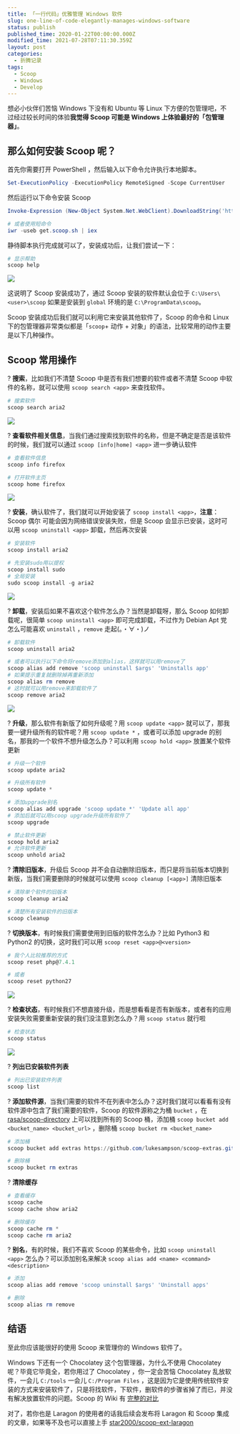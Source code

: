 ```yaml
---
title: 「一行代码」优雅管理 Windows 软件
slug: one-line-of-code-elegantly-manages-windows-software
status: publish
published_time: 2020-01-22T00:00:00.000Z
modified_time: 2021-07-28T07:11:30.359Z
layout: post
categories:
  - 折腾记录
tags:
  - Scoop
  - Windows
  - Develop
---
```


想必小伙伴们苦恼 Windows 下没有和 Ubuntu 等 Linux 下方便的包管理吧，不过经过较长时间的体验**我觉得 Scoop 可能是 Windows 上体验最好的「包管理器」**。

## 那么如何安装 Scoop 呢？

首先你需要打开 PowerShell ，然后输入以下命令允许执行本地脚本。

```powershell
Set-ExecutionPolicy -ExecutionPolicy RemoteSigned -Scope CurrentUser
```

然后运行以下命令安装 Scoop

```powershell
Invoke-Expression (New-Object System.Net.WebClient).DownloadString('https://get.scoop.sh')

# 或者使用短命令
iwr -useb get.scoop.sh | iex
```

静待脚本执行完成就可以了，安装成功后，让我们尝试一下：

```powershell
# 显示帮助
scoop help
```

![](images/af78c7ba-7e0e-4982-9555-b114318a0581.jpg)

这说明了 Scoop 安装成功了，通过 Scoop 安装的软件默认会位于 `C:\Users\<user>\scoop` 如果是安装到 `global` 环境的是 `C:\ProgramData\scoop`。

Scoop 安装成功后我们就可以利用它来安装其他软件了，Scoop 的命令和 Linux 下的包管理器非常类似都是「`scoop`+ 动作 + 对象」的语法，比较常用的动作主要是以下几种操作。

## Scoop 常用操作

? **搜索**，比如我们不清楚 Scoop 中是否有我们想要的软件或者不清楚 Scoop 中软件的名称，就可以使用 `scoop search <app>` 来查找软件。

```powershell
# 搜索软件
scoop search aria2
```

![](images/648799f7-6103-4319-98aa-9d411540506c.jpg)

? **查看软件相关信息**，当我们通过搜索找到软件的名称，但是不确定是否是该软件的时候，我们就可以通过 `scoop [info|home] <app>` 进一步确认软件

```powershell
# 查看软件信息
scoop info firefox

# 打开软件主页
scoop home firefox
```

![](images/a9d45940-73cf-42aa-8781-7e65eb5dc6a6.jpg)

? **安装**，确认软件了，我们就可以开始安装了 `scoop install <app>`，**注意**：Scoop 偶尔 可能会因为网络错误安装失败，但是 Scoop 会显示已安装，这时可以用 `scoop uninstall <app>` 卸载，然后再次安装

```powershell
# 安装软件
scoop install aria2

# 先安装sudo用以提权
scoop install sudo
# 全局安装
sudo scoop install -g aria2
```

![](images/d8a55841-0bd4-4c4f-99de-8a763296afdf.jpg)

? **卸载**，安装后如果不喜欢这个软件怎么办？当然是卸载呀，那么 Scoop 如何卸载呢，很简单 `scoop uninstall <app>` 即可完成卸载，不过作为 Debian Apt 党怎么可能喜欢 `uninstall` ，`remove` 走起(。・∀・)ノ

```powershell
# 卸载软件
scoop uninstall aria2

# 或者可以执行以下命令将remove添加到alias，这样就可以用remove了
scoop alias add remove 'scoop uninstall $args' 'Uninstalls app'
# 如果提示重复就删除掉再重新添加
scoop alias rm remove
# 这时就可以用remove来卸载软件了
scoop remove aria2
```

![](images/ae417e5c-40eb-4401-a84f-43cc6db8c392.jpg)

? **升级**，那么软件有新版了如何升级呢？用 `scoop update <app>` 就可以了，那我要一键升级所有的软件呢？用 `scoop update *` ，或者可以添加 upgrade 的别名，那我的一个软件不想升级怎么办？可以利用 `scoop hold <app>` 放置某个软件更新

```powershell
# 升级一个软件
scoop update aria2

# 升级所有软件
scoop update *

# 添加upgrade别名
scoop alias add upgrade 'scoop update *' 'Update all app'
# 添加后就可以用scoop upgrade升级所有软件了
scoop upgrade

# 禁止软件更新
scoop hold aria2
# 允许软件更新
scoop unhold aria2
```

? **清除旧版本**，升级后 Scoop 并不会自动删除旧版本，而只是将当前版本切换到新版，当我们需要删除的时候就可以使用 `scoop cleanup [<app>]` 清除旧版本

```powershell
# 清除单个软件的旧版本
scoop cleanup aria2

# 清楚所有安装软件的旧版本
scoop cleanup
```

? **切换版本**，有时候我们需要使用到旧版的软件怎么办？比如 Python3 和 Python2 的切换，这时我们可以用 `scoop reset <app>@<version>`

```powershell
# 我个人比较推荐的方式
scoop reset php@7.4.1

# 或者
scoop reset python27
```

![](images/82d8dfbf-919f-4f94-8e3d-09ec3dc24c5b.jpg)

? **检查状态**，有时候我们不想直接升级，而是想看看是否有新版本，或者有的应用安装失败需要重新安装的我们没注意到怎么办？用 `scoop status` 就行啦

```powershell
# 检查状态
scoop status
```

![](images/10e48691-4213-40bc-be25-490c3ad8f2a8.jpg)

? **列出已安装软件列表**

```powershell
# 列出已安装软件列表
scoop list
```

? **添加软件源**，当我们需要的软件不在列表中怎么办？这时我们就可以看看有没有软件源中包含了我们需要的软件，Scoop 的软件源称之为桶 `bucket` ，在 [rasa/scoop-directory](https://github.com/rasa/scoop-directory) 上可以找到所有的 Scoop 桶，添加桶 `scoop bucket add <bucket_name> <bucket_url>` ，删除桶 `scoop bucket rm <bucket_name>`

```powershell
# 添加桶
scoop bucket add extras https://github.com/lukesampson/scoop-extras.git

# 删除桶
scoop bucket rm extras
```

? **清除缓存**

```powershell
# 查看缓存
scoop cache
scoop cache show aria2

# 删除缓存
scoop cache rm *
scoop cache rm aria2
```

? **别名**，有的时候，我们不喜欢 Scoop 的某些命令，比如 `scoop uninstall <app>` 怎么办？可以添加别名来解决 `scoop alias add <name> <command> <description>`

```powershell
# 添加
scoop alias add remove 'scoop uninstall $args' 'Uninstall apps'

# 删除
scoop alias rm remove
```

## 结语

至此你应该能很好的使用 Scoop 来管理你的 Windows 软件了。

Windows 下还有一个 Chocolatey 这个包管理器，为什么不使用 Chocolatey 呢？毕竟它毕竟全，若你用过了 Chocolatey ，你一定会苦恼 Chocolatey 乱放软件，一会儿 `C:/tools` 一会儿 `C:/Program Files` ，这是因为它是使用传统软件安装的方式来安装软件了，只是将找软件，下软件，删软件的步骤省掉了而已，并没有解决放置软件的问题。Scoop 的 Wiki 有 [完整的对比](https://github.com/lukesampson/scoop/wiki/Chocolatey-Comparison)

对了，若你也是 Laragon 的使用者的话我后续会发布将 Laragon 和 Scoop 集成的文章，如果等不及也可以直接上手 [star2000/scoop-ext-laragon](https://github.com/star2000/scoop-ext-laragon)
